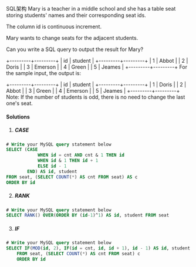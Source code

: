 SQL架构
Mary is a teacher in a middle school and she has a table seat storing students' names and their corresponding seat ids.

The column id is continuous increment.
 

Mary wants to change seats for the adjacent students.
 

Can you write a SQL query to output the result for Mary?
 

+---------+---------+
|    id   | student |
+---------+---------+
|    1    | Abbot   |
|    2    | Doris   |
|    3    | Emerson |
|    4    | Green   |
|    5    | Jeames  |
+---------+---------+
For the sample input, the output is:
 

+---------+---------+
|    id   | student |
+---------+---------+
|    1    | Doris   |
|    2    | Abbot   |
|    3    | Green   |
|    4    | Emerson |
|    5    | Jeames  |
+---------+---------+
Note:
If the number of students is odd, there is no need to change the last one's seat.


#### Solutions


1. ##### CASE

```sql
# Write your MySQL query statement below
SELECT (CASE
            WHEN id = cnt AND cnt & 1 THEN id
            WHEN id & 1 THEN id + 1
            ELSE id - 1
        END) AS id, student
FROM seat, (SELECT COUNT(*) AS cnt FROM seat) AS c
ORDER BY id
```


2. ##### RANK

```sql
# Write your MySQL query statement below
SELECT RANK() OVER(ORDER BY (id-1)^1) AS id, student FROM seat
```

3. ##### IF

```sql
# Write your MySQL query statement below
SELECT IF(MOD(id, 2), IF(id = cnt, id, id + 1), id - 1) AS id, student
    FROM seat, (SELECT COUNT(*) AS cnt FROM seat) c
    ORDER BY id
```